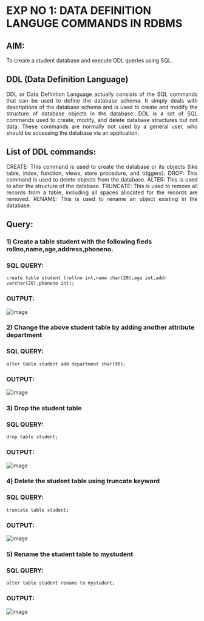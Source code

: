 # EXP NO 1: DATA DEFINITION LANGUGE COMMANDS IN RDBMS

## AIM:
To create a student database and execute DDL queries using SQL.


## DDL (Data Definition Language)
<div align="justify">
DDL or Data Definition Language actually consists of the SQL commands that can be used to define the database schema. It simply deals with descriptions of the database schema and is used to create and modify the structure of database objects in the database. DDL is a set of SQL commands used to create, modify, and delete database structures but not data. These commands are normally not used by a general user, who should be accessing the database via an application.
</div>
 
## List of DDL commands: 
<div align="justify">
CREATE: This command is used to create the database or its objects (like table, index, function, views, store procedure, and triggers).
DROP: This command is used to delete objects from the database.
ALTER: This is used to alter the structure of the database.
TRUNCATE: This is used to remove all records from a table, including all spaces allocated for the records are removed.
RENAME: This is used to rename an object existing in the database.
</div>

## Query:
### 1) Create a table student with the following fieds rollno,name,age,address,phoneno.

### SQL QUERY: 
```
create table student (rollno int,name char(20),age int,addr varchar(20),phoneno int);
```

### OUTPUT:
![image](https://github.com/dineshgl/G2_DBMS/assets/103019882/6b979ed2-047c-4dde-a851-aef53a6d81a0)


### 2) Change the above student table by adding another attribute department

### SQL QUERY:  
```
alter table student add department char(90);
```
### OUTPUT:
![image](https://github.com/dineshgl/G2_DBMS/assets/103019882/a97a440f-33e3-40da-991c-bdc1281249ef)



### 3) Drop the student table
 
### SQL QUERY:  
```
drop table student;
```


### OUTPUT:
![image](https://github.com/dineshgl/G2_DBMS/assets/103019882/e4481dbd-22aa-4d72-b768-4e88012c10f8)



### 4) Delete the student table using truncate keyword

### SQL QUERY: 
```
truncate table student;
```

### OUTPUT:
![image](https://github.com/dineshgl/G2_DBMS/assets/103019882/ba5fed02-c520-4e5d-8ed4-173328d3b2a4)




### 5) Rename the student table to mystudent

### SQL QUERY:  
```
alter table student rename to mystudent;
```

### OUTPUT:
![image](https://github.com/dineshgl/G2_DBMS/assets/103019882/040eb6fe-359d-4f6f-9739-1ad36ffd7bab)

